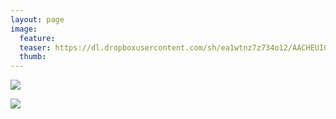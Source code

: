 ```yaml
---
layout: page
image:
  feature:
  teaser: https://dl.dropboxusercontent.com/sh/ea1wtnz7z734o12/AACHEUIGiNAVu8_6CtUaEicGa/mikin-kuvat/2/IMG12097-245px.jpg
  thumb:
---
```


[![](https://dl.dropboxusercontent.com/sh/ea1wtnz7z734o12/AADdxD7hQcdfzS-5CrmocFVUa/mikin-kuvat/2/IMG12096-800px.jpg)](https://dl.dropboxusercontent.com/sh/ea1wtnz7z734o12/AADwQ-_9Gtrj_zGrkW97rLDXa/mikin-kuvat/2/IMG12096.jpg)

[![](https://dl.dropboxusercontent.com/sh/ea1wtnz7z734o12/AAB1Mrd_a0Xl6xYZxkNo2Trka/mikin-kuvat/2/IMG12097-800px.jpg)](https://dl.dropboxusercontent.com/sh/ea1wtnz7z734o12/AADC1trIuuhAP3csk04-uHm0a/mikin-kuvat/2/IMG12097.jpg)
